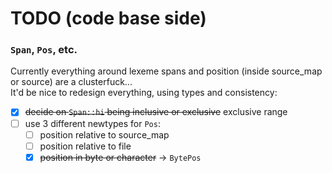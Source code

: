 # TODO (code base side)
### `Span`, `Pos`, etc.
Currently everything around lexeme spans and position (inside source_map or source) are a clusterfuck...  
It'd be nice to redesign everything, using types and consistency:  
- [x] ~~decide on `Span::hi` being inclusive or exclusive~~ exclusive range
- [ ] use 3 different newtypes for `Pos`: 
    - [ ] position relative to source_map
    - [ ] position relative to file
    - [x] ~~position in byte or character~~ -> `BytePos`
